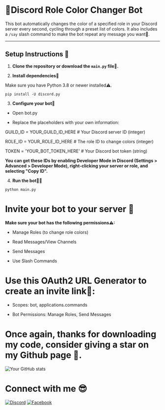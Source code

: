 # 🌈Discord Role Color Changer Bot

This bot automatically changes the color of a specified role in your Discord server every second, cycling through a preset list of colors. It also includes a `/say` slash command to make the bot repeat any message you want🥰.

---

## Setup Instructions 📝

1. **Clone the repository or download the `main.py` file🤖.**

2. **Install dependencies👾**

Make sure you have Python 3.8 or newer installed⚠.

`pip install -U discord.py`

3. **Configure your bot🧰**

- Open bot.py

- Replace the placeholders with your own information:

GUILD_ID = YOUR_GUILD_ID_HERE       # Your Discord server ID (integer)

ROLE_ID = YOUR_ROLE_ID_HERE         # The role ID to change colors (integer)

TOKEN = 'YOUR_BOT_TOKEN_HERE'       # Your Discord bot token (string)

**You can get these IDs by enabling Developer Mode in Discord (Settings > Advanced > Developer Mode), right-clicking your server or role, and selecting "Copy ID".**

4. **Run the bot🏃‍♂️**

`python main.py`

# **Invite your bot to your server 📩**

**Make sure your bot has the following permissions⚠:**

- Manage Roles (to change role colors)

- Read Messages/View Channels

- Send Messages

- Use Slash Commands

# **Use this OAuth2 URL Generator to create an invite link🔗:**

- Scopes: bot, applications.commands

- Bot Permissions: Manage Roles, Send Messages
# Once again, thanks for downloading my code, consider giving a star on my Github page 🌟.

![Your GitHub stats](https://github-readme-stats.vercel.app/api?username=KannaDz&show_icons=true&theme=radical)

# **Connect with me 😎**

[![Discord](https://img.shields.io/badge/Discord-7289DA?style=for-the-badge&logo=discord&logoColor=white)](https://discord.gg/Ux7tGZ5vS4)
[![Facebook](https://img.shields.io/badge/Facebook-1877F2?style=for-the-badge&logo=facebook&logoColor=white)](https://facebook.com/kannadz)



